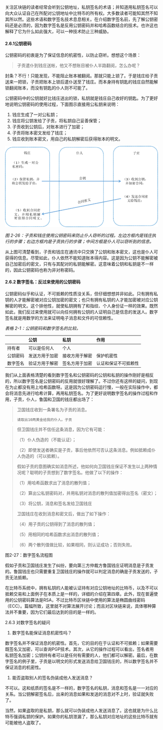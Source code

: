 关注区块链的读者经常会听到公钥地址，私钥签名的术语；并知道用私钥签名可以向大众认证自己在所配对公钥地址中比特币的所有权。大多数读者可能知其然不知其所以然。这些术语和数字签名技术息息相关。在介绍数字签名前，先了解公钥密码还是必须的，因为数字签名是反用公钥密码并和哈希函数结合的技术。也许这也解释了它为什么如此强大，可以一种技术防止三种威胁。

#### 2.6.1公钥密码

公钥密码的初衷是为了保证信息的机密性，以防止窃听。想想这个场景：

> 子贡遣仆到钱庄送帐，他又不想账目被仆人半路翻阅，怎么办呢？

封条？不行！只能发现，不能阻止账本被翻阅。那就只能上锁了。于是钱庄给子贡送来一把锁，子贡把账本上锁后遣仆送至了钱庄。而本身持有钥匙的钱庄自然能解锁翻阅账本，而没有钥匙的仆人则不可能了。

公钥密码中的公钥就好比钱庄送出的锁，私钥就是钱庄自己收好的钥匙。为了更好地说明公钥密码的使用过程，下面图示直接用公私钥来说明：

1. 钱庄生成了一对公私钥；
2. 钱庄将公钥发给了子贡，将私钥自己妥善保管；
3. 子贡收到公钥后，对账本进行了加密；
4. 子贡将账本密文发给了钱庄；
5. 钱庄收到账本密文，用自己的私钥解密后获得账本的明文。

![](/assets/fig-2-26.png)

_图 2-26：子贡和钱庄使用公钥密码来防止仆人窃听的过程。左边方框内是钱庄执行的步骤；右边方框内是子贡执行的步骤；中间方框是仆人可以窃听到的信息。_

从上图可清楚看到，子贡和钱庄在通讯中只交换了公钥和账本密文，这也是仆人可获得的信息。尽管如此，仆人依然不能知道账本得内容。这是因为公钥不能解密被自己加密后的密文，只有与其配对的私钥能解密。这意味着公钥和私钥是不一样的，因此公钥密码也称为非对称密码。

#### 2.6.2 数字签名：反过来使用的公钥密码

公钥密码似乎和认证，不可抵赖的性质没关系，但仔细想想并非如此。只有拥有私钥的人才能解密被对应公钥加密的密文；也只有拥有私钥的人才能加密被对应公钥解密的明文。这个排他性，就使私钥拥有了和指纹、个人身份证一样的效果。既然如此，我们反过来使用就可以向任何拥有公钥的人证明自己是信息的发送人。数字签名就是用数学的方法来证明电子消息和文件的可信赖性。

_表格 2-1：公钥密码和数字签名的比较。_

|  | 公钥 | 私钥 | 作用 |
| :--- | :--- | :--- | :--- |
| 持有者 | 可以是任何人 | 个人 |  |
| 公钥密码 | 发送方用于加密 | 接收方用于解密 | 保护机密性 |
| 数字签名 | 验证方用于解密 | 签名方用于加密 | 认证和保证不可抵赖性 |

我们从上面表格清楚的看到数字签名和公钥密码的公钥和私钥的操作刚好是相反的，所以数字签名是公钥密码的反用就很好理解了。不过你还有这样的疑问，到现在为止都没有用上哈希函数呀。这是因为公钥密码运行慢，一般在实际操作中，都会将消息先进行哈希计算，再用私钥签名。为了更好说明数字签名的操作过程和作用，子贡，仆人，鲁国和卫国的钱庄都出场了：

> 卫国钱庄收到一条署名为子贡的消息。
>
> `请取出10两黄金给我的仆人。子贡`

> 但卫国钱庄并不信任这条消息，因为它有可能：
>
> （1）仆人伪造的（不能认证）；
>
> （2）即使发送者确实是子贡，事后他依然可否认这条消息。例如抵赖成仆人伪造的（可以抵赖）。
>
> 假如子贡的意图确实如消息所述，他如何向卫国钱庄保证不发生以上两种情况呢？聪明的子贡想到了数字签名。他做了以下的操作：
>
> （1）用哈希函数求出了消息的散列值；
>
> （2）算出公私钥密码对，并用私钥对消息的散列值加密得出签名（密文）；
>
> （3）将公钥，消息和签名发给卫国钱庄
>
> 卫国钱庄在收到消息和密文后，做出了如下操作：
>
> （4）用子贡的公钥得到了消息的散列值；
>
> （5）用相同的哈希函数求出消息的散列值；
>
> （6）两个散列值做比较，如果相同，则认证成功；否则失败。

图2-27：数字签名流程图

假如子贡和卫国钱庄发生了纠纷，要向第三方仲裁方鲁国钱庄证明消息是子贡发的。鲁国钱庄也只需要重复卫国钱庄的操作就可以判定消息的确是子贡发送的，子贡无法抵赖。

在比特币系统中，拥有私钥的人能被认证持有对应公钥地址的比特币，以及不可以抵赖交易和上面例子在本质上是一样的，详细的介绍在第四章。此外，现在普遍使用的公钥密码算法是RSA，不过比特币区块链中使用的算法是椭圆曲线密码（ECC）。篇幅所致，这里就不对算法展开讨论；而且对区块链来说，具体哪种算法并不重要，因为它们最后达到的目的是一样的。

2.6.3 对数字签名的疑问

1. 数字签名能保证消息机密性吗？

数字签名并不保证消息的机密性。首先，它的目的在于认证和不可抵赖；如果需要既签名又加密，可以查询PGP技术。其次，从它的操作过程可以看出，签名者用私钥签名加密；公钥持有者可以是任何有需要的人，他们都可以解密。最后，在数字签名的例子里，子贡是以明文的形式发送消息给卫国钱庄的，所以数字签名并不保证消息的机密性。

1. 能否盗取别人的签名伪装成他人发送消息？

不可以。这和纸质的签名是不一样的，数字签名的私钥，消息和签名是一一对应的关系。当公钥解密签名后，出来的消息如果和发送的消息对不上时，验证就失败了。

当然，如果盗取的是私钥，那么就可以伪装成他人发送消息了。这也就是为什么比特币强调私钥的保护。如果你的私钥泄漏了，那么私钥对应地址的这些比特币就有可能被他人盗取了。

